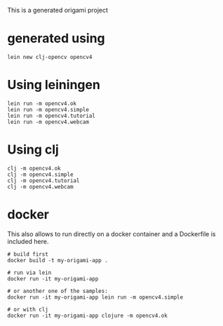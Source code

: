 This is a generated origami project


# generated using

```
lein new clj-opencv opencv4
```

# Using leiningen 

```
lein run -m opencv4.ok
lein run -m opencv4.simple
lein run -m opencv4.tutorial
lein run -m opencv4.webcam
```

# Using clj

```
clj -m opencv4.ok
clj -m opencv4.simple
clj -m opencv4.tutorial
clj -m opencv4.webcam
```

# docker 

This also allows to run directly on a docker container and a Dockerfile is included here.

```
# build first
docker build -t my-origami-app .

# run via lein
docker run -it my-origami-app

# or another one of the samples:
docker run -it my-origami-app lein run -m opencv4.simple

# or with clj
docker run -it my-origami-app clojure -m opencv4.ok
```
